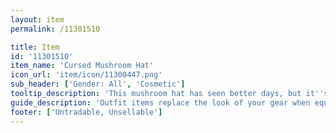 ```yaml
---
layout: item
permalink: /11301510

title: Item
id: '11301510'
item_name: 'Cursed Mushroom Hat'
icon_url: 'item/icon/11300447.png'
sub_header: ['Gender: All', 'Cosmetic']
tooltip_description: 'This mushroom hat has seen better days, but it''s still got a bit of charm, right?'
guide_description: 'Outfit items replace the look of your gear when equipped.'
footer: ['Untradable, Unsellable']
---
```

